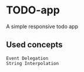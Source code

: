 # TODO-app
A simple responsive todo app 

## Used concepts
    Event Delegation
    String Interpolation
    

